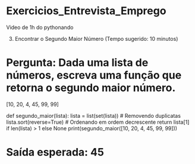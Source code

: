 # Exercicios_Entrevista_Emprego

Video de 1h do pythonando




3. Encontrar o Segundo Maior Número (Tempo sugerido: 10 minutos)

# Pergunta: Dada uma lista de números, escreva uma função que retorna o segundo maior número.

[10, 20, 4, 45, 99, 99]

def segundo_maior(lista):
    lista = list(set(lista))  # Removendo duplicatas
    lista.sort(reverse=True)  # Ordenando em ordem decrescente
    return lista[1] if len(lista) > 1 else None
print(segundo_maior([10, 20, 4, 45, 99, 99]))
# Saída esperada: 45


